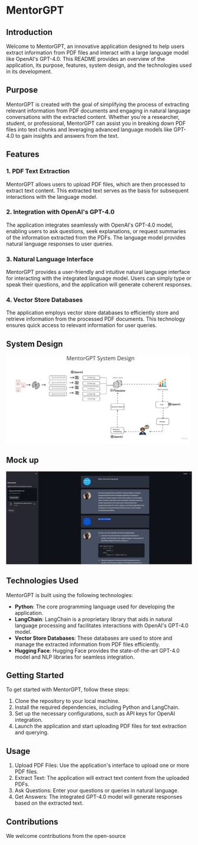 # MentorGPT

## Introduction

Welcome to MentorGPT, an innovative application designed to help users extract information from PDF files and interact with a large language model like OpenAI's GPT-4.0. This README provides an overview of the application, its purpose, features, system design, and the technologies used in its development.

## Purpose

MentorGPT is created with the goal of simplifying the process of extracting relevant information from PDF documents and engaging in natural language conversations with the extracted content. Whether you're a researcher, student, or professional, MentorGPT can assist you in breaking down PDF files into text chunks and leveraging advanced language models like GPT-4.0 to gain insights and answers from the text.

## Features

### 1. PDF Text Extraction

MentorGPT allows users to upload PDF files, which are then processed to extract text content. This extracted text serves as the basis for subsequent interactions with the language model.

### 2. Integration with OpenAI's GPT-4.0

The application integrates seamlessly with OpenAI's GPT-4.0 model, enabling users to ask questions, seek explanations, or request summaries of the information extracted from the PDFs. The language model provides natural language responses to user queries.

### 3. Natural Language Interface

MentorGPT provides a user-friendly and intuitive natural language interface for interacting with the integrated language model. Users can simply type or speak their questions, and the application will generate coherent responses.

### 4. Vector Store Databases

The application employs vector store databases to efficiently store and retrieve information from the processed PDF documents. This technology ensures quick access to relevant information for user queries.

## System Design

![System Design Diagram](/systemdesign/MentorGPT.jpg)
## Mock up

![Project Mockup](/systemdesign/mockup.png)

## Technologies Used

MentorGPT is built using the following technologies:

- **Python**: The core programming language used for developing the application.
- **LangChain**: LangChain is a proprietary library that aids in natural language processing and facilitates interactions with OpenAI's GPT-4.0 model.
- **Vector Store Databases**: These databases are used to store and manage the extracted information from PDF files efficiently.
- **Hugging Face**: Hugging Face provides the state-of-the-art GPT-4.0 model and NLP libraries for seamless integration.


## Getting Started

To get started with MentorGPT, follow these steps:

1. Clone the repository to your local machine.
2. Install the required dependencies, including Python and LangChain.
3. Set up the necessary configurations, such as API keys for OpenAI integration.
4. Launch the application and start uploading PDF files for text extraction and querying.

## Usage

1. Upload PDF Files: Use the application's interface to upload one or more PDF files.
2. Extract Text: The application will extract text content from the uploaded PDFs.
3. Ask Questions: Enter your questions or queries in natural language.
4. Get Answers: The integrated GPT-4.0 model will generate responses based on the extracted text.

## Contributions

We welcome contributions from the open-source
